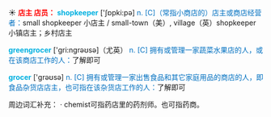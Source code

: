 ☀ <font color="red">**店主 店员：**</font>
<font color="sky blue">**shopkeeper**</font> ['ʃɒpki:pə] 
<font color="#0070c0">n. [C]（常指小商店的）店主或商店经营者：</font>small shopkeeper 小店主 / small-town（美）, village（英）shopkeeper 小镇店主；乡村店主

<font color="sky blue">**greengrocer**</font> ['ɡri:nɡrəʊsə]（尤英）
<font color="#0070c0">n. [C] 拥有或管理一家蔬菜水果店的人，或在该商店工作的人：</font>了解即可

<font color="sky blue">**grocer**</font> ['ɡrəʊsə] 
<font color="#0070c0">n. [C] 拥有或管理一家出售食品和其它家庭用品的商店的人，即食品杂货店店主，也可指在该杂货店工作的人：</font>了解即可

周边词汇补充：
· chemist可指药店里的药剂师。也可指药商。
